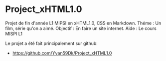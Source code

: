 # Project_xHTML1.0
Projet de fin d'année L1 MIPSI en xHTML1.0, CSS en Markdown.
Théme : Un film, série qu'on a aimé.
Objectif : En faire un site internet.
Aide : Le cours MISPI L1

Le projet a été fait principalement sur github:
- https://github.com/Yvan59Dk/Project_xHTML1.0

